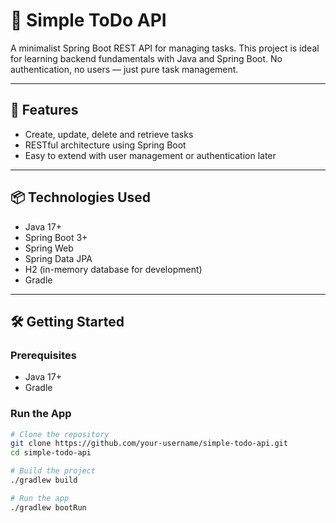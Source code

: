 
# 📝 Simple ToDo API

A minimalist Spring Boot REST API for managing tasks. This project is ideal for learning backend fundamentals with Java and Spring Boot. No authentication, no users — just pure task management.

---

## 🚀 Features

- Create, update, delete and retrieve tasks
- RESTful architecture using Spring Boot
- Easy to extend with user management or authentication later

---

## 📦 Technologies Used

- Java 17+
- Spring Boot 3+
- Spring Web
- Spring Data JPA
- H2 (in-memory database for development)
- Gradle

---

## 🛠️ Getting Started

### Prerequisites

- Java 17+
- Gradle

### Run the App

```bash
# Clone the repository
git clone https://github.com/your-username/simple-todo-api.git
cd simple-todo-api

# Build the project
./gradlew build

# Run the app
./gradlew bootRun

